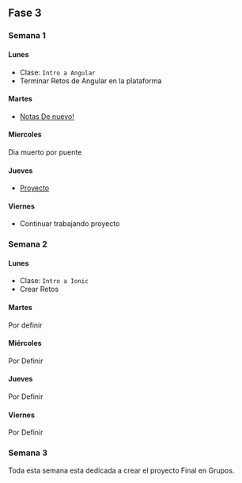 ## Fase 3

### Semana 1

#### Lunes
- Clase: `Intro a Angular`
- Terminar Retos de Angular en la plataforma

#### Martes
- [Notas De nuevo!](../Angular/notes-again!)

#### Miercoles
Dia muerto por puente

#### Jueves
- [Proyecto](../Angular/proyecto)

#### Viernes
- Continuar trabajando proyecto



### Semana 2

#### Lunes
- Clase: `Intro a Ionic`
- Crear Retos

#### Martes
Por definir

#### Miércoles
Por Definir

#### Jueves
Por Definir


#### Viernes
Por Definir


### Semana 3

Toda esta semana esta dedicada a crear el proyecto Final en Grupos.
